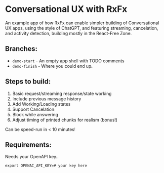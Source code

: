 # Conversational UX with RxFx

An example app of how RxFx can enable simpler building of Conversational UX apps, using the style of ChatGPT, and featuring streaming, cancelation, and activity detection, building mostly in the React-Free Zone.

## Branches:

- `demo-start` - An empty app shell with TODO comments
- `demo-finish` - Where you could end up.

## Steps to build:

1. Basic request/streaming response/state working
2. Include previous message history
3. Add Working/Loading states
4. Support Cancelation
5. Block while answering
6. Adjust timing of printed chunks for realism (bonus!)

Can be speed-run in < 10 minutes!

## Requirements:

Needs your OpenAPI key..

```
export OPENAI_API_KEY=# your key here
```
